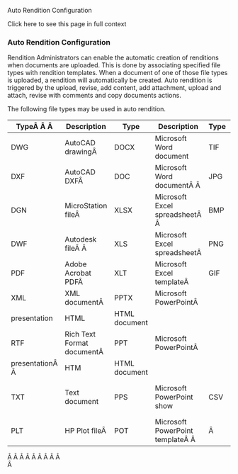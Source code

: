 Auto Rendition Configuration

Click here to see this page in full context

###  Auto Rendition Configuration

Rendition Administrators can enable the automatic creation of renditions when
documents are uploaded. This is done by associating specified file types with
rendition templates. When a document of one of those file types is uploaded, a
rendition will automatically be created. Auto rendition is triggered by the
upload, revise, add content, add attachment, upload and attach, revise with
comments and copy documents actions.

The following file types may be used in auto rendition.

TypeÂ Â Â  |  Description  |  Type  |  Description  |  Type  |  Description   
---|---|---|---|---|---  
DWG  |  AutoCAD drawingÂ  |  DOCX  |  Microsoft Word document  |  TIF  |  TIFF image   
DXF  |  AutoCAD DXFÂ  |  DOC  |  Microsoft Word documentÂ Â  |  JPG  |  JPEG image   
DGN  |  MicroStation fileÂ  |  XLSX  |  Microsoft Excel spreadsheetÂ Â  |  BMP  |  Bitmap image   
DWF  |  Autodesk fileÂ Â  |  XLS  |  Microsoft Excel spreadsheetÂ  |  PNG  |  PNG image   
PDF  |  Adobe Acrobat PDFÂ  |  XLT  |  Microsoft Excel templateÂ  |  GIF  |  GIF image   
XML  |  XML documentÂ  |  PPTX  |  Microsoft PowerPointÂ   
presentation  |  HTML  |  HTML document   
RTF  |  Rich Text Format documentÂ  |  PPT  |  Microsoft PowerPointÂ   
presentationÂ Â  |  HTM  |  HTML document   
TXT  |  Text document  |  PPS  |  Microsoft PowerPoint show  |  CSV  |  Comma Separated Value spreadsheet   
PLT  |  HP Plot fileÂ  |  POT  |  Microsoft PowerPoint templateÂ Â  |  Â  |  Â   
  
Â Â Â Â Â Â Â Â Â  
Â

